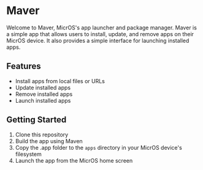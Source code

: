 # Maver

Welcome to Maver, MicrOS's app launcher and package manager. Maver is a simple app that allows users to install, update, and remove apps on their MicrOS device. It also provides a simple interface for launching installed apps.

## Features

- Install apps from local files or URLs
- Update installed apps
- Remove installed apps
- Launch installed apps

## Getting Started

1. Clone this repository
2. Build the app using Maven
3. Copy the .app folder to the `apps` directory in your MicrOS device's filesystem
4. Launch the app from the MicrOS home screen